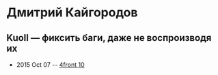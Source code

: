 # Дмитрий Кайгородов

## Kuoll — фиксить баги, даже не воспроизводя их
- 2015 Oct 07 -- [4front 10](https://www.youtube.com/watch?v=bbJ7lWG6A2w)    
